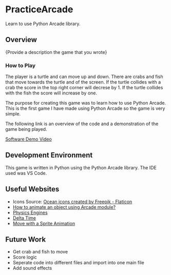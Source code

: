 # PracticeArcade
Learn to use Python Arcade library.

## Overview

{Provide a description the game that you wrote}

### How to Play
The player is a turtle and can move up and down. There are crabs and fish that move towards the turtle and of the screen. If the turtle collides with a crab the score in the top right corner will decrese by 1. If the turtle collides with the fish the score will increase by one.

The purpose for creating this game was to learn how to use Python Arcade. This is the first game I have made using Python Arcade so the game is very simple. 

The following link is an overview of the code and a demonstration of the game being played.

[Software Demo Video](http://youtube.link.goes.here)

## Development Environment

This game is written in Python using the Python Arcade library. The IDE used was VS Code.

## Useful Websites

* Icons Source: <a href="https://www.flaticon.com/free-icons/ocean" title="ocean icons">Ocean icons created by Freepik - Flaticon</a>
* [How to animate an object using Arcade module?](https://www.geeksforgeeks.org/how-to-animate-an-object-using-arcade-module/)
* [Physics Engines](https://api.arcade.academy/en/2.6.0/api/physics_engines.html#arcade-physicsenginesimple)
* [Delta Time](https://arcade-tutorial.readthedocs.io/en/latest/delta_time/index.html)
* [Move with a Sprite Animation](https://api.arcade.academy/en/latest/examples/sprite_move_animation.html)

## Future Work

* Get crab and fish to move
* Score logic
* Seperate code into different files and import into one main file
* Add sound effects
